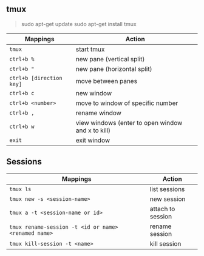 ## tmux

<blockquote>
sudo apt-get update
sudo apt-get install tmux
</blockquote>

| Mappings                 | Action                                            |
| ------------------------ | ------------------------------------------------- |
| `tmux`                   | start tmux                                        |
| `ctrl+b %`               | new pane (vertical split)                         |
| `ctrl+b "`               | new pane (horizontal split)                       |
| `ctrl+b [direction key]` | move between panes                                |
| `ctrl+b c`               | new window                                        |
| `ctrl+b <number>`        | move to window of specific number                 |
| `ctrl+b ,`               | rename window                                     |
| `ctrl+b w`               | view windows (enter to open window and x to kill) |
| `exit`                   | exit window                                       |

## Sessions

| Mappings                                             | Action            |
| ---------------------------------------------------- | ----------------- |
| `tmux ls`                                            | list sessions     |
| `tmux new -s <session-name>`                         | new session       |
| `tmux a -t <session-name or id>`                     | attach to session |
| `tmux rename-session -t <id or name> <renamed name>` | rename session    |
| `tmux kill-session -t <name> `                       | kill session      |
